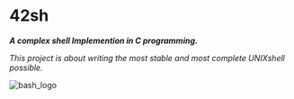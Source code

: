 # 42sh
***A complex shell Implemention in C programming.***

*This project is about writing the most stable and most complete UNIXshell possible.*


![bash_logo](https://bashlogo.com/img/symbol/jpg/full_colored_light.jpg)
